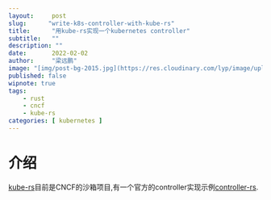 ```yaml
---
layout:     post 
slug:      "write-k8s-controller-with-kube-rs"
title:      "用kube-rs实现一个kubernetes controller"
subtitle:   ""
description: ""
date:       2022-02-02
author:     "梁远鹏"
image: "[img/post-bg-2015.jpg](https://res.cloudinary.com/lyp/image/upload/v1581729516/hugo/blog.github.io/avian-beak-bird-blur-416117.jpg)"
published: false
wipnote: true
tags:
    - rust 
    - cncf
    - kube-rs
categories: [ kubernetes ]
---
```


# 介绍  

[kube-rs](https://github.com/kube-rs/kube-rs)目前是CNCF的沙箱项目,有一个官方的controller实现示例[controller-rs](https://github.com/kube-rs/controller-rs).  

